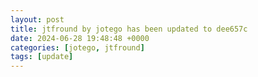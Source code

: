 ```yaml
---
layout: post
title: jtfround by jotego has been updated to dee657c
date: 2024-06-28 19:48:48 +0000
categories: [jotego, jtfround]
tags: [update]
---
```


